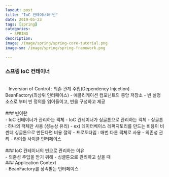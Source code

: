 ```yaml
---
layout: post
title: "IoC 컨테이너와 빈"
date: 2019-05-23
tags: [spring]
categories:
  - SPRING
description:
image: /image/spring/spring-core-tutorial.png
image-sm: /image/spring/spring-framework.png

---
```

<!-- {:.post-img.small}
![producer](/image/rabbitmq/producer.png) -->




### 스프링 IoC 컨테이너
<br />
- Inversion of Control : 의존 관계 주입(Dependency Injection)
- BeanFactory(최상위 인터페이스)
- 애플리케이션 컴포넌트의 중앙 저장소
- 빈 설정 소스로 부터 빈 정의를 읽어들이고, 빈을 구성하고 제공
<br>

<br />
### 빈이란
<br />
- IoC 컨테이너가 관리하는 객체
- IoC 컨테이너가 싱글톤으로 관리하는 객체
    - 싱글톤 : 하나의 객체만 사용 (성능상 유리)
        - ex) 데이터베이스 레퍼지토리를 만드는 비용이 비싼데 싱글톤으로 만든다면 비용 절약
    - 프로토타입 : 매번 다른 객체로 사용
- 의존성 관리
- 라이플 사이클 인터페이스 
<br><br>
### IoC 컨테이너의 빈으로 관리하는 이유
<br />
 - 의존성 주입을 받기 위해
 - 싱글톤으로 관리하고 싶을 때 

<br>
### Application Context
<br />
 - BeanFactory를 상속받는 인터페이스
<br /><br />


